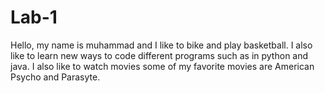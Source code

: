 # Lab-1
Hello, my name is muhammad and I like to bike and play basketball. I also like to learn new ways to code different programs such as in python and java. I also like to watch movies some of my favorite movies are American Psycho and Parasyte.
